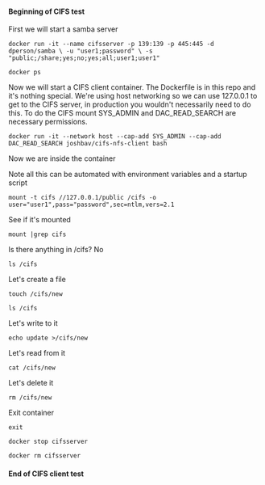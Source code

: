 #### Beginning of CIFS test

First we will start a samba server

`docker run -it --name cifsserver -p 139:139 -p 445:445 -d dperson/samba \
            -u "user1;password" \
            -s "public;/share;yes;no;yes;all;user1;user1" 
`

`docker ps`

Now we will start a CIFS client container.
The Dockerfile is in this repo and it's nothing special.
We're using host networking so we can use 127.0.0.1 to get to the CIFS server,
in production you wouldn't necessarily need to do this.
To do the CIFS mount SYS_ADMIN and DAC_READ_SEARCH are necessary permissions.

`docker run -it --network host --cap-add SYS_ADMIN --cap-add DAC_READ_SEARCH joshbav/cifs-nfs-client bash`

Now we are inside the container

Note all this can be automated with environment variables and a startup script

`mount -t cifs //127.0.0.1/public /cifs -o user="user1",pass="password",sec=ntlm,vers=2.1`

See if it's mounted

`mount |grep cifs`

Is there anything in /cifs? No

`ls /cifs`

Let's create a file

`touch /cifs/new`

`ls /cifs`

Let's write to it

`echo update >/cifs/new`

Let's read from it

`cat /cifs/new`

Let's delete it

`rm /cifs/new`

Exit container

`exit`


`docker stop cifsserver`

`docker rm cifsserver`

#### End of CIFS client test



